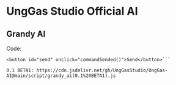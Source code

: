 # UngGas Studio Official AI

## Grandy AI
Code:
  ```<textarea type="text" id="message" oninput="checkTextarea()" placeholder="Type your message..."></textarea>
  <button id="send" onclick="commandSended()">Send</button>```

0.1 BETA1: https://cdn.jsdelivr.net/gh/UngGasStudio/UngGas-AI@main/script/grandy_ai(0.1%20BETA1).js
